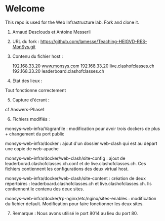 Welcome
============================

This repo is used for the Web Infrastructure lab. Fork and clone it.

1. Arnaud Desclouds et Antoine Messerli

2. URL du fork : https://github.com/lamesse/Teaching-HEIGVD-RES-MonSys.git


3. Contenu du fichier host :

	192.168.33.20	www.monsys.com
	192.168.33.20	live.clashofclasses.ch
	192.168.33.20	leaderboard.clashofclasses.ch 

4. Etat des lieux :

Tout fonctionne correctement

5. Capture d'écrant : 

cf Answers-Phase1

6. Fichiers modifiés :

monsys-web-infra/Vagranfile : modification pour avoir trois dockers de plus + changement du port public

monsys-web-infra/docker : ajout d'un dossier web-clash qui est au départ une copie de web-apache

monsys-web-infra/docker/web-clash/site-config : ajout de leaderborad.clashofclasses.ch.conf et de live.clashofclasses.ch. Ces fichiers contiennent les configurations des deux virtual host.

monsys-web-infra/docker/web-clash/site-content : création de deux répertoires : leaderboard.clashofclasses.ch et live.clashofclasses.ch. Ils contiennent le contenu des deux sites.

monsys-web-infra/docker/rp-nginx/etc/nginx/sites-enables : modification du fichier default. Modification pour faire fonctionner les deux sites.

7. Remarque :
Nous avons utilisé le port 8014 au lieu du port 80.
